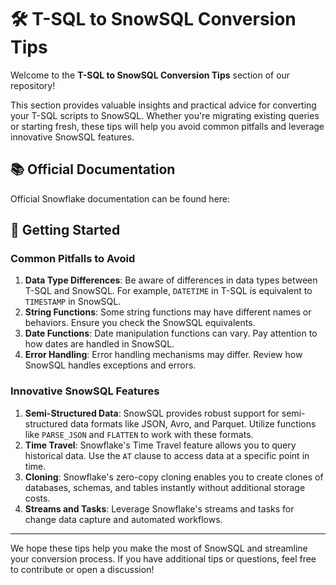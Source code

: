 
# 🛠️ T-SQL to SnowSQL Conversion Tips

Welcome to the **T-SQL to SnowSQL Conversion Tips** section of our repository!

This section provides valuable insights and practical advice for converting your T-SQL scripts to SnowSQL. Whether you're migrating existing queries or starting fresh, these tips will help you avoid common pitfalls and leverage innovative SnowSQL features.

## 📚 Official Documentation

Official Snowflake documentation can be found here: 

## 🚀 Getting Started

### Common Pitfalls to Avoid

1. **Data Type Differences**: Be aware of differences in data types between T-SQL and SnowSQL. For example, `DATETIME` in T-SQL is equivalent to `TIMESTAMP` in SnowSQL.
2. **String Functions**: Some string functions may have different names or behaviors. Ensure you check the SnowSQL equivalents.
3. **Date Functions**: Date manipulation functions can vary. Pay attention to how dates are handled in SnowSQL.
4. **Error Handling**: Error handling mechanisms may differ. Review how SnowSQL handles exceptions and errors.

### Innovative SnowSQL Features

1. **Semi-Structured Data**: SnowSQL provides robust support for semi-structured data formats like JSON, Avro, and Parquet. Utilize functions like `PARSE_JSON` and `FLATTEN` to work with these formats.
2. **Time Travel**: Snowflake's Time Travel feature allows you to query historical data. Use the `AT` clause to access data at a specific point in time.
3. **Cloning**: Snowflake's zero-copy cloning enables you to create clones of databases, schemas, and tables instantly without additional storage costs.
4. **Streams and Tasks**: Leverage Snowflake's streams and tasks for change data capture and automated workflows.

---

We hope these tips help you make the most of SnowSQL and streamline your conversion process. If you have additional tips or questions, feel free to contribute or open a discussion!